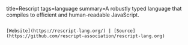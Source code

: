 title=Rescript
tags=language
summary=A robustly typed language that compiles to efficient and human-readable JavaScript.
~~~~~~

[Website](https://rescript-lang.org/) | [Source](https://github.com/rescript-association/rescript-lang.org)

